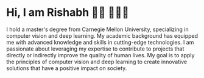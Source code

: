 # Hi, I am Rishabh 👋🏾 👩🏾‍💻

I hold a master's degree from Carnegie Mellon University, specializing in computer vision and deep learning. My academic background has equipped me with advanced knowledge and skills in cutting-edge technologies. I am passionate about leveraging my expertise to contribute to projects that directly or indirectly improve the quality of human lives. My goal is to apply the principles of computer vision and deep learning to create innovative solutions that have a positive impact on society.
